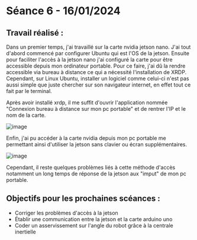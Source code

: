# **Séance 6 - 16/01/2024**
## Travail réalisé :
Dans un premier temps, j'ai travaillé sur la carte nvidia jetson nano. J'ai tout d'abord commencé par configurer Ubuntu qui est l'OS de la jetson. Ensuite pour faciliter l'accès à la jetson nano j'ai configuré la carte pour être accessible depuis mon ordinateur portable.
Pour ce faire, j'ai dû la rendre accessible via bureau à distance ce qui a nécessité l'installation de XRDP. Cependant, sur Linux Ubuntu, installer un logiciel comme celui-ci n'est pas aussi simple que juste chercher sur son navigateur internet, en effet tout ce fait par le terminal.

Après avoir installé xrdp, il me suffit d'ouvrir l'application nommée "Connexion bureau à distance sur mon pc portable" et de rentrer l'IP et le nom de la carte.


![image](https://github.com/TibaudoRomain/ProjetAR/assets/146826729/bedc098d-1529-4034-a1ec-1ca174b5e058)

Enfin, j'ai pu accéder à la carte nvidia depuis mon pc portable me permettant ainsi d'utiliser la jetson sans clavier ou écran supplémentaires.

![image](https://github.com/TibaudoRomain/ProjetAR/assets/146826729/c3ac95ca-56ae-4e44-a823-84fd06194372)

Cependant, il reste quelques problèmes liés à cette méthode d'accès notamment un long temps de réponse de la jetson aux "imput" de mon pc portable.

## Objectifs pour les prochaines scéances :
- Corriger les problèmes d'accès à la jetson
- Établir une communication entre la jetson et la carte arduino uno
- Coder un asservissement sur l'angle du robot grâce à la centrale inertielle
